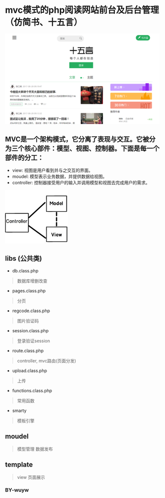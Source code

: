 # mvc模式的php阅读网站前台及后台管理（仿简书、十五言）

![如图：](./shouye.jpg)

## MVC是一个架构模式，它分离了表现与交互。它被分为三个核心部件：模型、视图、控制器。下面是每一个部件的分工：
* view: 视图是用户看到并与之交互的界面。
* moudel: 模型表示业务数据，并提供数据给视图。
* controller: 控制器接受用户的输入并调用模型和视图去完成用户的需求。

![如图：](./mvc.jpg!web)
## libs  (公共类)
* db.class.php
> 数据库增删改查
* pages.class.php
> 分页
* regcode.class.php
> 图片验证码
* session.class.php
> 登录验证session
* route.class.php
> controller, mvc路由(页面分发)
* upload.class.php
> 上传
* functions.class.php
> 常用函数
* smarty
> 模板引擎
## moudel
> 模型管理 数据发布
## template
> view 页面展示
### BY-wuyw
